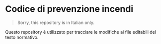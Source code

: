 # Codice di prevenzione incendi

> Sorry, this repository is in Italian only.

Questo repository è utilizzato per tracciare le modifiche ai file editabili del testo normativo.
